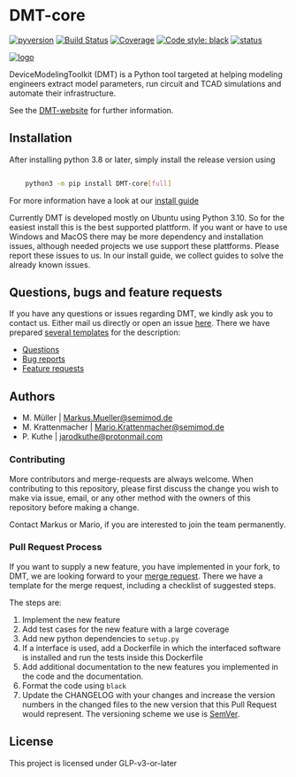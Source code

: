 # DMT-core

[![pyversion](https://img.shields.io/badge/python->3.8-blue?logo=python)](https://docs.python.org/3.8/)
[![Build Status](https://gitlab.com/dmt-development/dmt-core/badges/main/pipeline.svg)](https://gitlab.com/dmt-development/dmt-core/-/pipelines)
[![Coverage](https://gitlab.com/dmt-development/dmt-core/-/jobs/artifacts/main/raw/badge_coverage.svg?job=test_DMT)](https://gitlab.com/dmt-development/dmt-core/-/jobs/artifacts/main/file/htmlcov/index.html?job=test_DMT)
[![Code style: black](https://img.shields.io/badge/code%20style-black-000000.svg)](https://github.com/psf/black)
[![status](https://joss.theoj.org/papers/f9829bb4e4c10b85144b22f888756045/status.svg)](https://joss.theoj.org/papers/f9829bb4e4c10b85144b22f888756045)

[![logo](https://gitlab.com/uploads/-/system/project/avatar/33580822/DMT_Logo_wText.png)](https://gitlab.com/uploads/-/system/project/avatar/33580822/DMT_Logo_wText.png)

DeviceModelingToolkit (DMT) is a Python tool targeted at helping modeling engineers extract model parameters, run circuit and TCAD simulations and automate their infrastructure.

See the [DMT-website](https://dmt-development.gitlab.io/dmt-core/index.html) for further information.

## Installation

After installing python 3.8 or later, simply install the release version using

```bash

    python3 -m pip install DMT-core[full]

```

For more information have a look at our [install guide](https://dmt-development.gitlab.io/dmt-core/installation/install_dmt.html)

Currently DMT is developed mostly on Ubuntu using Python 3.10. So for the easiest install this is the best supported plattform.
If you want or have to use Windows and MacOS there may be more dependency and installation issues, although needed projects we use support these plattforms. Please report these issues to us. In our install guide, we collect guides to solve the already known issues.

## Questions, bugs and feature requests

If you have any questions or issues regarding DMT, we kindly ask you to contact us. Either mail us directly or open an issue [here](https://gitlab.com/dmt-development/dmt-core/-/issues). There we have prepared [several templates](https://docs.gitlab.com/ee/user/project/description_templates.html#use-the-templates) for the description:

* [Questions](https://gitlab.com/dmt-development/dmt-core/-/issues/new?issuable_template=question)
* [Bug reports](https://gitlab.com/dmt-development/dmt-core/-/issues/new?issuable_template=bug_report)
* [Feature requests](https://gitlab.com/dmt-development/dmt-core/-/issues/new?issuable_template=feature_request)

## Authors

- M. Müller | Markus.Mueller@semimod.de
- M. Krattenmacher | Mario.Krattenmacher@semimod.de
- P. Kuthe | jarodkuthe@protonmail.com

### Contributing

More contributors and merge-requests are always welcome. When contributing to this repository, please first discuss the change you wish to make via issue, email, or any other method with the owners of this repository before making a change.

Contact Markus or Mario, if you are interested to join the team permanently.

### Pull Request Process

If you want to supply a new feature, you have implemented in your fork, to DMT, we are looking forward to your [merge request](https://gitlab.com/dmt-development/dmt-core/-/merge_requests/new). There we have a template for the merge request, including a checklist of suggested steps.

The steps are:

1. Implement the new feature
2. Add test cases for the new feature with a large coverage
3. Add new python dependencies to `setup.py`
4. If a interface is used, add a Dockerfile in which the interfaced software is installed and run the tests inside this Dockerfile
5. Add additional documentation to the new features you implemented in the code and the documentation.
6. Format the code using `black`
7. Update the CHANGELOG with your changes and increase the version numbers in the changed files to the new version that this Pull Request would represent. The versioning scheme we use is [SemVer](http://semver.org/).


## License

This project is licensed under GLP-v3-or-later
